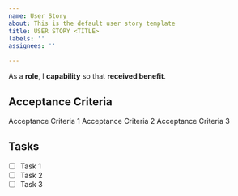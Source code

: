 ```yaml
---
name: User Story
about: This is the default user story template
title: USER STORY <TITLE>
labels: ''
assignees: ''

---
```


As a **role**, I **capability** so that **received benefit**. 

## Acceptance Criteria

Acceptance Criteria 1
Acceptance Criteria 2
Acceptance Criteria 3

## Tasks

- [ ] Task 1
- [ ] Task 2
- [ ] Task 3
